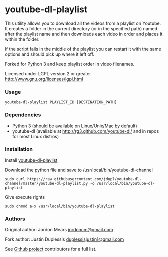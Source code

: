 # youtube-dl-playlist

This utility allows you to download all the videos from a playlist on Youtube. 
It creates a folder in the current directory (or in the specified path) named 
after the playlist name and then downloads each video in order and places it 
within the folder.

If the script fails in the middle of the playlist you can restart it with the 
same options and should pick up where it left off.

Forked for Python 3 and keep playlist order in video filenames.



Licensed under LGPL version 2 or greater <http://www.gnu.org/licenses/lgpl.html>

### Usage
`youtube-dl-playlist PLAYLIST_ID [DESTINATION_PATH]`

### Dependencies
* Python 3 (should be available on Linux/Unix/Mac by default)
* youtube-dl (avaliable at http://rg3.github.com/youtube-dl/ and in repos for 
   most Linux distros)

### Installation
Install [youtube-dl-playlist](https://github.com/jordoncm/youtube-dl-playlist)

Download the python file and save to /usr/local/bin/youtube-dl-channel

`sudo curl https://raw.githubusercontent.com/jdupl/youtube-dl-channel/master/youtube-dl-playlist.py -o /usr/local/bin/youtube-dl-playlist`

Give execute rights

`sudo chmod a+x /usr/local/bin/youtube-dl-playlist`

### Authors
Original author: Jordon Mears <jordoncm@gmail.com>

Fork author: Justin Duplessis <duplessisjustin1@gmail.com>

See [Github project](https://github.com/jdupl/youtube-dl-playlist/contributors) contributors for a full list.
